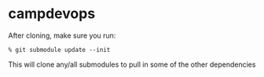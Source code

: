 # campdevops

After cloning, make sure you run:

    % git submodule update --init

This will clone any/all submodules to pull in some of the other dependencies
